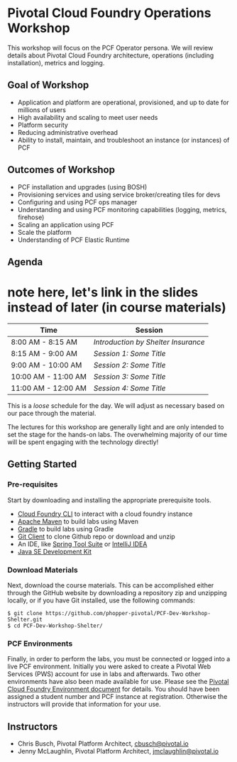 # Pivotal Cloud Foundry Operations Workshop
This workshop will focus on the PCF Operator persona. We will review details about Pivotal Cloud Foundry architecture, operations (including installation), metrics and logging.

## Goal of Workshop
- Application and platform are operational, provisioned, and up to date for millions of users
- High availability and scaling to meet user needs
- Platform security 
- Reducing administrative overhead
- Ability to install, maintain, and troubleshoot an instance (or instances) of PCF

## Outcomes of Workshop
- PCF installation and upgrades (using BOSH)
- Provisioning services and using service broker/creating tiles for devs
- Configuring and using PCF ops manager
- Understanding and using PCF monitoring capabilities (logging, metrics, firehose)
- Scaling an application using PCF
- Scale the platform
- Understanding of PCF Elastic Runtime

## Agenda
# note here, let's link in the slides instead of later (in course materials)
Time | Session
---- | -------
8:00 AM - 8:15 AM | _Introduction by Shelter Insurance_
8:15 AM - 9:00 AM | _Session 1: Some Title_
9:00 AM - 10:00 AM | _Session 2: Some Title_
10:00 AM - 11:00 AM | _Session 3: Some Title_
11:00 AM - 12:00 AM | _Session 4: Some Title_

This is a _loose_ schedule for the day. We will adjust as necessary based on our pace through the material.

The lectures for this workshop are generally light and are only intended to set the stage for the hands-on labs.
The overwhelming majority of our time will be spent engaging with the technology directly!

## Getting Started

### Pre-requisites
Start by downloading and installing the appropriate prerequisite tools.
- [Cloud Foundry CLI](https://goo.gl/M0pH4i) to interact with a cloud foundry instance
- [Apache Maven](http://info.pivotal.io/HI002010A6ZlRJR1NeU00eC) to build labs using Maven
- [Gradle](https://services.gradle.org/distributions/gradle-3.1-all.zip) to build labs using Gradle
- [Git Client](https://git-scm.com/downloads) to clone Github repo or download and unzip
- An IDE, like [Spring Tool Suite](https://spring.io/tools/sts/all) or [IntelliJ IDEA](https://www.jetbrains.com/idea/download/)
- [Java SE Development Kit](http://info.pivotal.io/n0I60i3021AN0JU0le10CRR)

### Download Materials
Next, download the course materials. This can be accomplished either through the GitHub website by downloading a repository zip and unzipping locally, or if you have Git installed, use the following commands:
```
$ git clone https://github.com/phopper-pivotal/PCF-Dev-Workshop-Shelter.git
$ cd PCF-Dev-Workshop-Shelter/
```

### PCF Environments
Finally, in order to perform the labs, you must be connected or logged into a live PCF environment. Initially you were asked to create a Pivotal Web Services (PWS) account for use in labs and afterwards. Two other environments have also been made available for use. Please see the [Pivotal Cloud Foundry Environment document](Common/env_info.md) for details. You should have been assigned a student number and PCF instance at registration. Otherwise the instructors will provide that information for your use.

## Instructors
- Chris Busch, Pivotal Platform Architect, cbusch@pivotal.io
- Jenny McLaughlin, Pivotal Platform Architect, jmclaughlin@pivotal.io